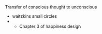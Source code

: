 Transfer of conscious thought to unconscious
- waitzkins small circles
- - Chapter 3 of happiness design
